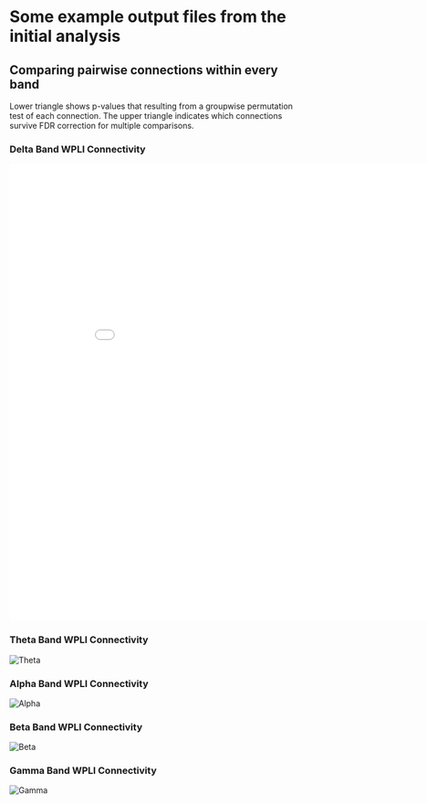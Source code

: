 # Some example output files from the initial analysis

## Comparing pairwise connections within every band

Lower triangle shows p-values that resulting from a groupwise permutation test of each connection. The upper triangle indicates which connections survive FDR correction for multiple comparisons.

### Delta Band WPLI Connectivity
<iframe width="900" height="800" frameborder="0" scrolling="no" src="//plot.ly/~rb643/18.embed"></iframe>

### Theta Band WPLI Connectivity
![Theta](https://raw.githubusercontent.com/rb643/fieldtrip_restingState/master/Figures/Matrix_Theta.tif)

### Alpha Band WPLI Connectivity
![Alpha](https://raw.githubusercontent.com/rb643/fieldtrip_restingState/master/Figures/Matrix_Alpha.tif)

### Beta Band WPLI Connectivity
![Beta](https://raw.githubusercontent.com/rb643/fieldtrip_restingState/master/Figures/Matrix_Beta.tif)

### Gamma Band WPLI Connectivity
![Gamma](https://raw.githubusercontent.com/rb643/fieldtrip_restingState/master/Figures/Matrix_Gamma.tif)

